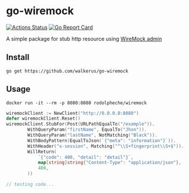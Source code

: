 # go-wiremock
[![Actions Status](https://github.com/walkerus/go-wiremock/workflows/build/badge.svg)](https://github.com/walkerus/go-wiremock/actions?query=workflow%3Abuild)
[![Go Report Card](https://goreportcard.com/badge/github.com/walkerus/go-wiremock)](https://goreportcard.com/report/github.com/walkerus/go-wiremock)

A simple package for stub http resource using [WireMock admin](http://wiremock.org/docs/api/)

## Install
```go get https://github.com/walkerus/go-wiremock```

## Usage
```
docker run -it --rm -p 8080:8080 rodolpheche/wiremock
```
```go
wiremockClient := NewClient("http://0.0.0.0:8080")
defer wiremockClient.Reset()
wiremockClient.StubFor(Post(URLPathEqualTo("/example")).
		WithQueryParam("firstName", EqualTo("Jhon")).
		WithQueryParam("lastName", NotMatching("Black")).
		WithBodyPattern(EqualToJson(`{"meta": "information"}`)).
		WithHeader("x-session", Matching("^\\S+fingerprint\\S+$")).
		WillReturn(
			`{"code": 400, "detail": "detail"}`,
			map[string]string{"Content-Type": "application/json"},
			400,
		))

// testing code...
```
